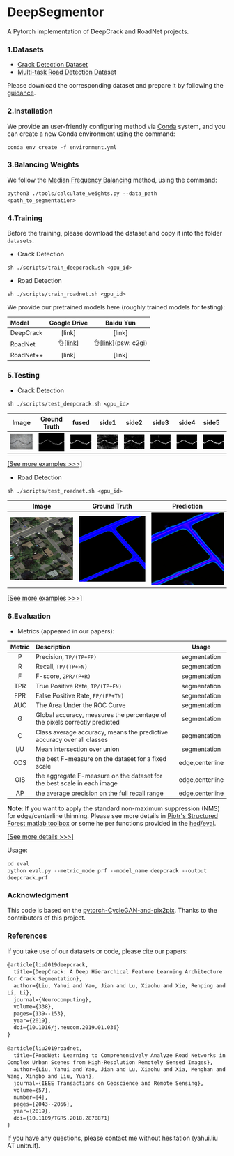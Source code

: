 # DeepSegmentor
A Pytorch implementation of DeepCrack and RoadNet projects.

### 1.Datasets

 - [Crack Detection Dataset](https://github.com/yhlleo/DeepCrack)
 - [Multi-task Road Detection Dataset](https://github.com/yhlleo/RoadNet)

Please download the corresponding dataset and prepare it by following the [guidance](./datasets/README.md). 

### 2.Installation

We provide an user-friendly configuring method via [Conda](https://docs.conda.io/en/latest/) system, and you can create a new Conda environment using the command:

```
conda env create -f environment.yml
```

### 3.Balancing Weights

We follow the [Median Frequency Balancing](https://arxiv.org/pdf/1411.4734.pdf) method, using the command:
```
python3 ./tools/calculate_weights.py --data_path <path_to_segmentation>
```

### 4.Training

Before the training, please download the dataset and copy it into the folder `datasets`. 

 - Crack Detection

```
sh ./scripts/train_deepcrack.sh <gpu_id>
```
 - Road Detection

 ```
sh ./scripts/train_roadnet.sh <gpu_id>
```

We provide our pretrained models here (roughly trained models for testing):

|Model|Google Drive|Baidu Yun|
|:----|:----:|:----:|
|DeepCrack|[link]|[link]|
|RoadNet|:ok_hand:[[link]](https://drive.google.com/open?id=1mTKp2ej9T3CUp3mV477w9EOx4EfcsGXE)|:ok_hand:[[link]](https://pan.baidu.com/s/1GEevUwp1xrEtASjixawrwg)(psw: c2gi)|
|RoadNet++|[link]|[link]|

### 5.Testing

 - Crack Detection

```
sh ./scripts/test_deepcrack.sh <gpu_id>
```
|Image|Ground Truth|fused|side1|side2|side3|side4|side5|
|:----:|:----:|:----:|:----:|:----:|:----:|:----:|:----|
|![](./figures/deepcrack/11194_image.png)|![](./figures/deepcrack/11194_label_viz.png)|![](./figures/deepcrack/11194_fused.png)|![](./figures/deepcrack/11194_side1.png)|![](./figures/deepcrack/11194_side2.png)|![](./figures/deepcrack/11194_side3.png)|![](./figures/deepcrack/11194_side4.png)|![](./figures/deepcrack/11194_side5.png)|

[[See more examples >>>]](./figures/deepcrack.md)

 - Road Detection

```
sh ./scripts/test_roadnet.sh <gpu_id>
```
|Image|Ground Truth|Prediction|
|:----:|:----:|:----:|
|![](./figures/roadnet/1-14-5_image.png)|![](./figures/roadnet/1-14-5_label_gt.png)|![](./figures/roadnet/1-14-5_label_pred.png)|

[[See more examples >>>]](./figures/roadnet.md)

### 6.Evaluation

 - Metrics (appeared in our papers):

 |Metric|Description|Usage|
 |:----:|:-----|:----:|
 |P|Precision, `TP/(TP+FP)`|segmentation|
 |R|Recall, `TP/(TP+FN)`|segmentation|
 |F|F-score, `2PR/(P+R)`|segmentation|
 |TPR|True Positive Rate, `TP/(TP+FN)`|segmentation|
 |FPR|False Positive Rate, `FP/(FP+TN)`|segmentation|
 |AUC|The Area Under the ROC Curve|segmentation|
 |G|Global accuracy, measures the percentage of the pixels correctly predicted|segmentation|
 |C|Class average accuracy, means the predictive accuracy over all classes|segmentation|
 |I/U|Mean intersection over union|segmentation|
 |ODS|the best F-measure on the dataset for a fixed scale|edge,centerline|
 |OIS|the aggregate F-measure on the dataset for the best scale in each image|edge,centerline|
 |AP|the average precision on the full recall range|edge,centerline|

 **Note**: If you want to apply the standard non-maximum suppression (NMS) for edge/centerline thinning. Please see more details in [Piotr's Structured Forest matlab toolbox](https://github.com/pdollar/edges) or some helper functions provided in the [hed/eval](https://github.com/s9xie/hed_release-deprecated/tree/master/examples/eval).

[[See more details >>>]](./eval/README.md)

Usage:

```
cd eval
python eval.py --metric_mode prf --model_name deepcrack --output deepcrack.prf
```

### Acknowledgment

This code is based on the [pytorch-CycleGAN-and-pix2pix](https://github.com/junyanz/pytorch-CycleGAN-and-pix2pix). Thanks to the contributors of this project.

### References

If you take use of our datasets or code, please cite our papers:

```
@article{liu2019deepcrack,
  title={DeepCrack: A Deep Hierarchical Feature Learning Architecture for Crack Segmentation},
  author={Liu, Yahui and Yao, Jian and Lu, Xiaohu and Xie, Renping and Li, Li},
  journal={Neurocomputing},
  volume={338},
  pages={139--153},
  year={2019},
  doi={10.1016/j.neucom.2019.01.036}
}

@article{liu2019roadnet,
  title={RoadNet: Learning to Comprehensively Analyze Road Networks in Complex Urban Scenes from High-Resolution Remotely Sensed Images},
  author={Liu, Yahui and Yao, Jian and Lu, Xiaohu and Xia, Menghan and Wang, Xingbo and Liu, Yuan},
  journal={IEEE Transactions on Geoscience and Remote Sensing},
  volume={57},
  number={4},
  pages={2043--2056},
  year={2019},
  doi={10.1109/TGRS.2018.2870871}
}
```

If you have any questions, please contact me without hesitation (yahui.liu AT unitn.it).
